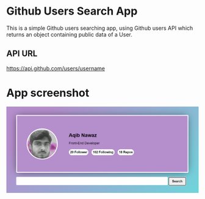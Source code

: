 # Github Users Search App

This is a simple Github users searching app, using Github users API which returns an object containing public data of a User.

## API URL 
https://api.github.com/users/username

# App screenshot

![App screenshot](./images/app-screenshot.png)